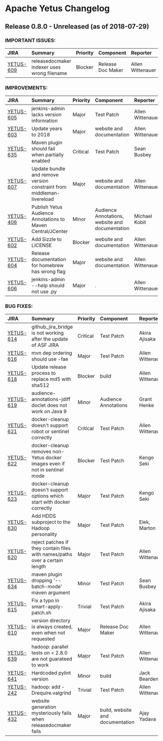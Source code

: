 
<!---
# Licensed to the Apache Software Foundation (ASF) under one
# or more contributor license agreements.  See the NOTICE file
# distributed with this work for additional information
# regarding copyright ownership.  The ASF licenses this file
# to you under the Apache License, Version 2.0 (the
# "License"); you may not use this file except in compliance
# with the License.  You may obtain a copy of the License at
#
#     http://www.apache.org/licenses/LICENSE-2.0
#
# Unless required by applicable law or agreed to in writing, software
# distributed under the License is distributed on an "AS IS" BASIS,
# WITHOUT WARRANTIES OR CONDITIONS OF ANY KIND, either express or implied.
# See the License for the specific language governing permissions and
# limitations under the License.
-->
# Apache Yetus Changelog

## Release 0.8.0 - Unreleased (as of 2018-07-29)



### IMPORTANT ISSUES:

| JIRA | Summary | Priority | Component | Reporter | Contributor |
|:---- |:---- | :--- |:---- |:---- |:---- |
| [YETUS-609](https://issues.apache.org/jira/browse/YETUS-609) | releasedocmaker indexer uses wrong filename |  Blocker | Release Doc Maker | Allen Wittenauer | Allen Wittenauer |


### IMPROVEMENTS:

| JIRA | Summary | Priority | Component | Reporter | Contributor |
|:---- |:---- | :--- |:---- |:---- |:---- |
| [YETUS-605](https://issues.apache.org/jira/browse/YETUS-605) | jenkins-admin lacks version information |  Major | Test Patch | Allen Wittenauer | Akira Ajisaka |
| [YETUS-603](https://issues.apache.org/jira/browse/YETUS-603) | Update years to 2018 |  Major | website and documentation | Allen Wittenauer | Akira Ajisaka |
| [YETUS-635](https://issues.apache.org/jira/browse/YETUS-635) | Maven plugin should fail when partially enabled |  Critical | Test Patch | Sean Busbey | Sean Busbey |
| [YETUS-607](https://issues.apache.org/jira/browse/YETUS-607) | Update bundle and remove version constraint from middleman-livereload |  Major | website and documentation | Allen Wittenauer | Jack Bearden |
| [YETUS-406](https://issues.apache.org/jira/browse/YETUS-406) | Publish Yetus Audience Annotations to Maven Central/JCenter |  Minor | Audience Annotations, website and documentation | Michael Kobit | Allen Wittenauer |
| [YETUS-602](https://issues.apache.org/jira/browse/YETUS-602) | Add Sizzle to LICENSE |  Blocker | website and documentation | Allen Wittenauer | Allen Wittenauer |
| [YETUS-604](https://issues.apache.org/jira/browse/YETUS-604) | Release documentation for homebrew has wrong flag |  Major | website and documentation | Allen Wittenauer | Allen Wittenauer |
| [YETUS-606](https://issues.apache.org/jira/browse/YETUS-606) | jenkins-admin --help should not use .py |  Major | . | Allen Wittenauer | Allen Wittenauer |


### BUG FIXES:

| JIRA | Summary | Priority | Component | Reporter | Contributor |
|:---- |:---- | :--- |:---- |:---- |:---- |
| [YETUS-614](https://issues.apache.org/jira/browse/YETUS-614) | github\_jira\_bridge is not working after the update of ASF JIRA |  Critical | Test Patch | Akira Ajisaka | Akira Ajisaka |
| [YETUS-616](https://issues.apache.org/jira/browse/YETUS-616) | mvn dep ordering should use -fae |  Major | Test Patch | Allen Wittenauer | Allen Wittenauer |
| [YETUS-618](https://issues.apache.org/jira/browse/YETUS-618) | Update release process to replace md5 with  sha512 |  Blocker | build | Allen Wittenauer | Akira Ajisaka |
| [YETUS-619](https://issues.apache.org/jira/browse/YETUS-619) | audience-annotations-jdiff doclet does not work on Java 9 |  Minor | Audience Annotations | Grant Henke | Akira Ajisaka |
| [YETUS-621](https://issues.apache.org/jira/browse/YETUS-621) | docker-cleanup doesn't support robot or sentinel correctly |  Critical | Test Patch | Allen Wittenauer | Allen Wittenauer |
| [YETUS-622](https://issues.apache.org/jira/browse/YETUS-622) | docker-cleanup removes non-Yetus docker images even if not in sentinel mode |  Blocker | Test Patch | Kengo Seki | Kengo Seki |
| [YETUS-623](https://issues.apache.org/jira/browse/YETUS-623) | docker-cleanup doesn't support options which start with docker correctly |  Major | Test Patch | Kengo Seki | Kengo Seki |
| [YETUS-630](https://issues.apache.org/jira/browse/YETUS-630) | Add HDDS subproject to the Hadoop personality |  Major | Test Patch | Elek, Marton | Elek, Marton |
| [YETUS-620](https://issues.apache.org/jira/browse/YETUS-620) | reject patches if they contain files with names/paths over a certain length |  Major | Test Patch | Allen Wittenauer | Allen Wittenauer |
| [YETUS-634](https://issues.apache.org/jira/browse/YETUS-634) | maven plugin dropping '--batch-mode' maven argument |  Minor | Test Patch | Sean Busbey | Sean Busbey |
| [YETUS-615](https://issues.apache.org/jira/browse/YETUS-615) | Fix a typo in smart-apply-patch.sh |  Trivial | Test Patch | Akira Ajisaka | abipc |
| [YETUS-610](https://issues.apache.org/jira/browse/YETUS-610) | version directory is always created, even when not requested |  Major | Release Doc Maker | Allen Wittenauer | Allen Wittenauer |
| [YETUS-639](https://issues.apache.org/jira/browse/YETUS-639) | hadoop: parallel tests on \< 2.8.0 are not guarateed to work |  Major | Test Patch | Allen Wittenauer | Allen Wittenauer |
| [YETUS-641](https://issues.apache.org/jira/browse/YETUS-641) | Hardcoded pylint version |  Minor | build | Jack Bearden | Jack Bearden |
| [YETUS-242](https://issues.apache.org/jira/browse/YETUS-242) | hadoop: add -Drequire.valgrind |  Trivial | Test Patch | Allen Wittenauer | Allen Wittenauer |
| [YETUS-432](https://issues.apache.org/jira/browse/YETUS-432) | website generation mysteriously fails when releasedocmaker fails |  Major | build, website and documentation | Ajay Yadava | Allen Wittenauer |



